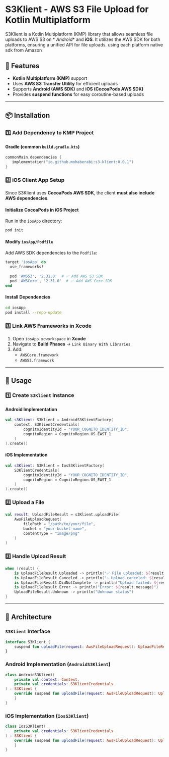 # S3Klient - AWS S3 File Upload for Kotlin Multiplatform

S3Klient is a Kotlin Multiplatform (KMP) library that allows seamless file uploads to AWS S3 on *
*Android** and **iOS**. It utilizes the AWS SDK for both platforms, ensuring a unified API for file
uploads. using each platform native sdk from Amazon

## 🚀 Features

- **Kotlin Multiplatform (KMP)** support
- Uses **AWS S3 Transfer Utility** for efficient uploads
- Supports **Android (AWS SDK)** and **iOS (CocoaPods AWS SDK)**
- Provides **suspend functions** for easy coroutine-based uploads

---

## 📦 Installation

### **1️⃣ Add Dependency to KMP Project**

#### **Gradle (common `build.gradle.kts`)**

```kotlin
commonMain.dependencies {
   implementation("io.github.mohaberabi:s3-klient:0.0.1")
}
```

### **2️⃣ iOS Client App Setup**

Since S3Klient uses **CocoaPods AWS SDK**, the client **must also include AWS dependencies**.

#### **Initialize CocoaPods in iOS Project**

Run in the `iosApp` directory:

```sh
pod init
```

#### **Modify `iosApp/Podfile`**

Add AWS SDK dependencies to the `Podfile`:

```ruby
target 'iosApp' do
  use_frameworks!
  
  pod 'AWSS3', '2.31.0'  # ✅ Add AWS S3 SDK
  pod 'AWSCore', '2.31.0'  # ✅ Add AWS Core SDK
end
```

#### **Install Dependencies**

```sh
cd iosApp
pod install --repo-update
```

### **3️⃣ Link AWS Frameworks in Xcode**

1. Open `iosApp.xcworkspace` in **Xcode**
2. Navigate to **Build Phases** → `Link Binary With Libraries`
3. Add:
    - `AWSCore.framework`
    - `AWSS3.framework`

---

## 🚀 Usage

### **1️⃣ Create `S3Klient` Instance**

#### **Android Implementation**

```kotlin
val s3Klient: S3Klient = AndroidS3KlientFactory(
    context, S3KlientCredentials(
        cognitoIdentityId = "YOUR_COGNITO_IDENTITY_ID",
        cognitoRegion = CognitoRegion.US_EAST_1
    )
).create()
```

#### **iOS Implementation**

```kotlin
val s3Klient: S3Klient = IosS3KlientFactory(
    S3KlientCredentials(
        cognitoIdentityId = "YOUR_COGNITO_IDENTITY_ID",
        cognitoRegion = CognitoRegion.US_EAST_1
    )
).create()
```

### **2️⃣ Upload a File**

```kotlin
val result: UploadFileResult = s3Klient.uploadFile(
    AwsFileUploadRequest(
        filePath = "/path/to/your/file",
        bucket = "your-bucket-name",
        contentType = "image/png"
    )
)
```

### **3️⃣ Handle Upload Result**

```kotlin
when (result) {
    is UploadFileResult.Uploaded -> println("✅ File uploaded: ${result.path}")
    is UploadFileResult.Canceled -> println("⚠ Upload canceled: ${result.message}")
    is UploadFileResult.DidNotComplete -> println("Upload failed: ${result.message}")
    is UploadFileResult.Error -> println("Error: ${result.message}")
    UploadFileResult.Unknown -> println("Unknown status")
}
```

---

## 🎯 Architecture

### **`S3Klient` Interface**

```kotlin
interface S3Klient {
    suspend fun uploadFile(request: AwsFileUploadRequest): UploadFileResult
}
```

### **Android Implementation** (`AndroidS3Klient`)

```kotlin
class AndroidS3Klient(
    private val context: Context,
    private val credentials: S3KlientCredentials
) : S3Klient {
    override suspend fun uploadFile(request: AwsFileUploadRequest): UploadFileResult {
    }
}
```

### **iOS Implementation** (`IosS3Klient`)

```kotlin
class IosS3Klient(
    private val credentials: S3KlientCredentials
) : S3Klient {
    override suspend fun uploadFile(request: AwsFileUploadRequest): UploadFileResult {
    }
}
```

